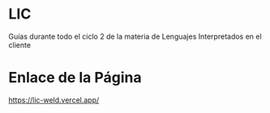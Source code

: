 # LIC
Guías durante todo el ciclo 2 de la materia de Lenguajes Interpretados en el cliente
# Enlace de la Página
https://lic-weld.vercel.app/
